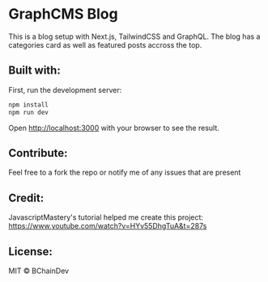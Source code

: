 # GraphCMS Blog

This is a blog setup with Next.js, TailwindCSS and GraphQL. The blog has a categories card as well as featured posts accross the top.

## Built with:

First, run the development server:

```bash
npm install
npm run dev
```

Open [http://localhost:3000](http://localhost:3000) with your browser to see the result.

## Contribute:
Feel free to a fork the repo or notify me of any issues that are present

## Credit:

JavascriptMastery's tutorial helped me create this project:
https://www.youtube.com/watch?v=HYv55DhgTuA&t=287s

## License:

MIT © BChainDev